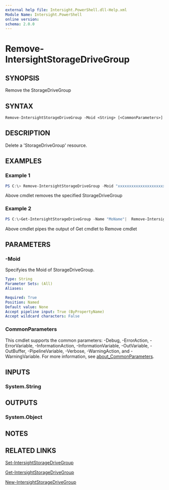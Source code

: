 ```yaml
---
external help file: Intersight.PowerShell.dll-Help.xml
Module Name: Intersight.PowerShell
online version:
schema: 2.0.0
---
```


# Remove-IntersightStorageDriveGroup

## SYNOPSIS
Remove the StorageDriveGroup

## SYNTAX

```
Remove-IntersightStorageDriveGroup -Moid <String> [<CommonParameters>]
```

## DESCRIPTION
Delete a &apos;StorageDriveGroup&apos; resource.

## EXAMPLES

### Example 1
```powershell
PS C:\> Remove-IntersightStorageDriveGroup -Moid "xxxxxxxxxxxxxxxxxxxxxxxxxxx"
```
Above cmdlet removes the specified StorageDriveGroup 

### Example 2
```powershell
PS C:\>Get-IntersightStorageDriveGroup -Name "MoName"|  Remove-IntersightStorageDriveGroup
```
Above cmdlet pipes the output of Get cmdlet to Remove cmdlet

## PARAMETERS

### -Moid
Specifyies the Moid of StorageDriveGroup.

```yaml
Type: String
Parameter Sets: (All)
Aliases:

Required: True
Position: Named
Default value: None
Accept pipeline input: True (ByPropertyName)
Accept wildcard characters: False
```

### CommonParameters
This cmdlet supports the common parameters: -Debug, -ErrorAction, -ErrorVariable, -InformationAction, -InformationVariable, -OutVariable, -OutBuffer, -PipelineVariable, -Verbose, -WarningAction, and -WarningVariable. For more information, see [about_CommonParameters](http://go.microsoft.com/fwlink/?LinkID=113216).

## INPUTS

### System.String

## OUTPUTS

### System.Object
## NOTES

## RELATED LINKS

[Set-IntersightStorageDriveGroup](./Set-IntersightStorageDriveGroup.md)

[Get-IntersightStorageDriveGroup](./Get-IntersightStorageDriveGroup.md)

[New-IntersightStorageDriveGroup](./New-IntersightStorageDriveGroup.md)

